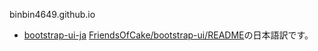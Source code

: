 binbin4649.github.io

- [bootstrap-ui-ja](https://binbin4649.github.io/friendsofcake/bootstrap-ui-ja)
    [FriendsOfCake/bootstrap-ui/README](https://github.com/FriendsOfCake/bootstrap-ui/blob/master/README.md)の日本語訳です。


